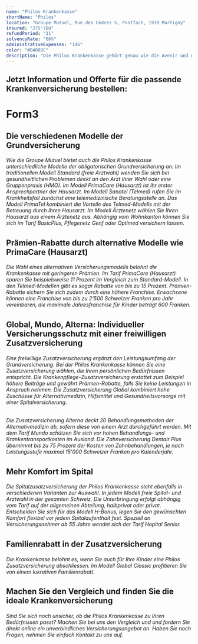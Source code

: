 ```yaml
---
name: "Philos Krankenkasse"
shortName: "Philos"
location: "Groupe Mutuel, Rue des Cèdres 5, Postfach, 1919 Martigny"
insured: "275'760"
refundPeriod: "11"
solvencyRate: "66%"
administrativeExpenses: "146"
color: "#D4003C"
description: "Die Philos Krankenkasse gehört genau wie die Avenir und die Easy Sana zur Versicherungsgruppe Groupe Mutuel. Mit rund 260'000 Versicherungsnehmern ist die Philos nach der Mutuel selbst die zweitgrösste Krankenversicherung der Gruppe. Der Unternehmenssitz befindet sich in Martigny. Unser Vergleich gibt Ihnen den Überblick über Prämien und Leistungen."
---
```


## Jetzt Information und Offerte für die passende Krankenversicherung bestellen:

# Form3

## Die verschiedenen Modelle der Grundversicherung

###### Wie die Groupe Mutuel bietet auch die Philos Krankenkasse unterschiedliche Modelle der obligatorischen Grundversicherung an. Im traditionellen Modell Standard (freie Arztwahl) wenden Sie sich bei gesundheitlichen Problemen direkt an den Arzt Ihrer Wahl oder eine Gruppenpraxis (HMO). Im Modell PrimaCare (Hausarzt) ist Ihr erster Ansprechpartner der Hausarzt. Im Modell Sanatel (Telmed) rufen Sie im Krankheitsfall zunächst eine telemedizinische Beratungsstelle an. Das Modell PrimaTel kombiniert die Vorteile des Telmed-Modells mit der Betreuung durch Ihren Hausarzt. Im Modell Ärztenetz wählen Sie Ihren Hausarzt aus einem Ärztenetz aus. Abhängig vom Wohnkanton können Sie sich im Tarif BasicPlus, Pflegenetz Genf oder Optimed versichern lassen.

## Prämien-Rabatte durch alternative Modelle wie PrimaCare (Hausarzt)

###### Die Wahl eines alternativen Versicherungsmodells belohnt die Krankenkasse mit geringeren Prämien. Im Tarif PrimaCare (Hausarzt) sparen Sie beispielsweise 11 Prozent im Vergleich zum Standard-Modell. In den Telmed-Modellen gibt es sogar Rabatte von bis zu 15 Prozent. Prämien-Rabatte sichern Sie sich zudem durch eine höhere Franchise. Erwachsene können eine Franchise von bis zu 2'500 Schweizer Franken pro Jahr vereinbaren, die maximale Jahresfranchise für Kinder beträgt 600 Franken.

## Global, Mundo, Alterna: Individueller Versicherungsschutz mit einer freiwilligen Zusatzversicherung

###### Eine freiwillige Zusatzversicherung ergänzt den Leistungsumfang der Grundversicherung. Bei der Philos Krankenkasse können Sie eine Zusatzversicherung wählen, die Ihren persönlichen Bedürfnissen entspricht. Die Krankenpflege-Zusatzversicherung erstattet zum Beispiel höhere Beiträge und gewährt Prämien-Rabatte, falls Sie keine Leistungen in Anspruch nehmen. Die Zusatzversicherung Global kombiniert hohe Zuschüsse für Alternativmedizin, Hilfsmittel und Gesundheitsvorsorge mit einer Spitalversicherung.

###### Die Zusatzversicherung Alterna deckt 20 Behandlungsmethoden der Alternativmedizin ab, sofern diese von einem Arzt durchgeführt werden. Mit dem Tarif Mundo schützen Sie sich vor hohen Behandlungs- und Krankentransportkosten im Ausland. Die Zahnversicherung Dentair Plus übernimmt bis zu 75 Prozent der Kosten von Zahnbehandlungen, je nach Leistungsstufe maximal 15'000 Schweizer Franken pro Kalenderjahr.

## Mehr Komfort im Spital

###### Die Spitalzusatzversicherung der Philos Krankenkasse steht ebenfalls in verschiedenen Varianten zur Auswahl. In jedem Modell freie Spital- und Arztwahl in der gesamten Schweiz. Die Unterbringung erfolgt abhängig vom Tarif auf der allgemeinen Abteilung, halbprivat oder privat. Entscheiden Sie sich für das Modell H-Bonus, legen Sie den gewünschten Komfort flexibel vor jedem Spitalaufenthalt fest. Speziell an Versicherungsnehmer ab 55 Jahre wendet sich der Tarif Hopital Senior.

## Familienrabatt in der Zusatzversicherung

###### Die Krankenkasse belohnt es, wenn Sie auch für Ihre Kinder eine Philos Zusatzversicherung abschliessen. Im Modell Global Classic profitieren Sie von einem lukrativen Familienrabatt.

## Machen Sie den Vergleich und finden Sie die ideale Krankenversicherung

###### Sind Sie sich noch unsicher, ob die Philos Krankenkasse zu Ihren Bedürfnissen passt? Machen Sie bei uns den Vergleich und und fordern Sie direkt online ein unverbindliches Versicherungsangebot an. Haben Sie noch Fragen, nehmen Sie einfach Kontakt zu uns auf.

